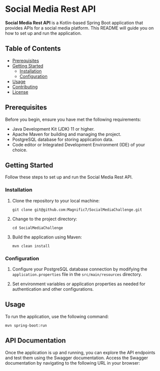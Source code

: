 # Social Media Rest API

**Social Media Rest API** is a Kotlin-based Spring Boot application that provides APIs for a social media platform. This README will guide you on how to set up and run the application.

## Table of Contents
- [Prerequisites](#prerequisites)
- [Getting Started](#getting-started)
  - [Installation](#installation)
  - [Configuration](#configuration)
- [Usage](#usage)
- [Contributing](#contributing)
- [License](#license)

## Prerequisites

Before you begin, ensure you have met the following requirements:

- Java Development Kit (JDK) 11 or higher.
- Apache Maven for building and managing the project.
- PostgreSQL database for storing application data.
- Code editor or Integrated Development Environment (IDE) of your choice.

## Getting Started

Follow these steps to set up and run the Social Media Rest API.

### Installation

1. Clone the repository to your local machine:

    ```shell
    git clone git@github.com:Magnific7/SocialMediaChallenge.git
    ```

2. Change to the project directory:

    ```shell
    cd SocialMediaChallenge
    ```

3. Build the application using Maven:

    ```shell
    mvn clean install
    ```

### Configuration

1. Configure your PostgreSQL database connection by modifying the `application.properties` file in the `src/main/resources` directory.

2. Set environment variables or application properties as needed for authentication and other configurations.

## Usage

To run the application, use the following command:

```shell
mvn spring-boot:run
```

## API Documentation
Once the application is up and running, you can explore the API endpoints and test them using the Swagger documentation. Access the Swagger documentation by navigating to the following URL in your browser:
